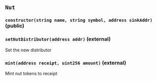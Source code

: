 ## `Nut`






### `constructor(string name, string symbol, address sinkAddr)` (public)





### `setNutDistributor(address addr)` (external)



Set the new distributor

### `mint(address receipt, uint256 amount)` (external)



Mint nut tokens to receipt


